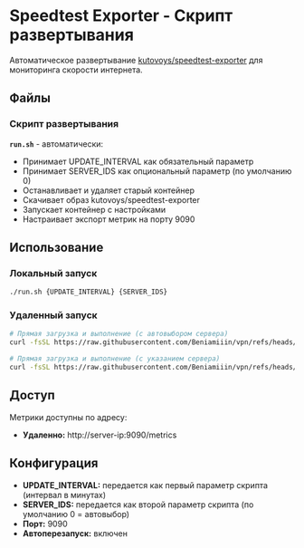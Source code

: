 # Speedtest Exporter - Скрипт развертывания

Автоматическое развертывание [kutovoys/speedtest-exporter](https://hub.docker.com/r/kutovoys/speedtest-exporter) для мониторинга скорости интернета.

## Файлы

### Скрипт развертывания
**`run.sh`** - автоматически:
- Принимает UPDATE_INTERVAL как обязательный параметр
- Принимает SERVER_IDS как опциональный параметр (по умолчанию 0)
- Останавливает и удаляет старый контейнер
- Скачивает образ kutovoys/speedtest-exporter
- Запускает контейнер с настройками
- Настраивает экспорт метрик на порту 9090

## Использование

### Локальный запуск
```bash
./run.sh {UPDATE_INTERVAL} {SERVER_IDS}
```

### Удаленный запуск
```bash
# Прямая загрузка и выполнение (с автовыбором сервера)
curl -fsSL https://raw.githubusercontent.com/Beniamiiin/vpn/refs/heads/master/speedtest-exporter/run.sh | bash -s 60

# Прямая загрузка и выполнение (с указанием сервера)
curl -fsSL https://raw.githubusercontent.com/Beniamiiin/vpn/refs/heads/master/speedtest-exporter/run.sh | bash -s 60 12345
```

## Доступ

Метрики доступны по адресу:
- **Удаленно:** http://server-ip:9090/metrics

## Конфигурация

- **UPDATE_INTERVAL:** передается как первый параметр скрипта (интервал в минутах)
- **SERVER_IDS:** передается как второй параметр скрипта (по умолчанию 0 = автовыбор)
- **Порт:** 9090
- **Автоперезапуск:** включен
